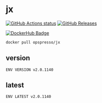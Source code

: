 # jx

[![GitHub Actions status](https://github.com/opspresso/jx/workflows/Build-Push/badge.svg)](https://github.com/opspresso/jx/actions)
[![GitHub Releases](https://img.shields.io/github/release/opspresso/jx.svg)](https://github.com/opspresso/jx/releases)

[![DockerHub Badge](http://dockeri.co/image/opspresso/jx)](https://hub.docker.com/r/opspresso/jx/)

```bash
docker pull opspresso/jx
```

## version

```
ENV VERSION v2.0.1140
```

## latest

```
ENV LATEST v2.0.1140
```
